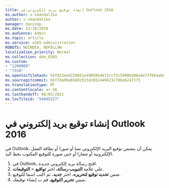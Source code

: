 ```yaml
---
title: إنشاء توقيع بريد إلكتروني في Outlook 2016
ms.author: v-smandalika
author: v-smandalika
manager: dansimp
ms.date: 12/18/2020
ms.audience: Admin
ms.topic: article
ms.service: o365-administration
ROBOTS: NOINDEX, NOFOLLOW
localization_priority: Normal
ms.collection: Adm_O365
ms.custom:
- "1200009"
- "7310"
ms.openlocfilehash: 54f813eed229661e49058b46f2cc73c5900b506a4e72f6b4a6818603f18dbd29
ms.sourcegitcommit: b5f7da89a650d2915dc652449623c78be6247175
ms.translationtype: MT
ms.contentlocale: ar-SA
ms.lasthandoff: 08/05/2021
ms.locfileid: "54045227"
---
```

# <a name="create-an-email-signature-in-outlook-2016"></a>إنشاء توقيع بريد إلكتروني في Outlook 2016

في Outlook، يمكن أن يتضمن توقيع البريد الإلكتروني نصا أو صورا أو بطاقة العمل الإلكترونية أو شعارا أو حتى صورة للتوقيع المكتوب بخط اليد.

1. في Outlook، افتح رسالة بريد إلكتروني جديدة.
2. على علامة **التبويب رسالة،** اختر **تواقيع**  >  **التوقيعات**.
3. ضمن **تحديد توقيع لتحريره**، اختر **جديد**، ثم اكتب اسما للتوقيع.
4. ضمن **تحرير التوقيع،** قم ب إنشاء توقيعك.
